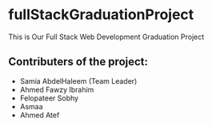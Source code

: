 # fullStackGraduationProject
This is Our Full Stack Web Development Graduation Project 

## Contributers of the project:
* Samia AbdelHaleem (Team Leader)
* Ahmed Fawzy Ibrahim
* Felopateer Sobhy
* Asmaa 
* Ahmed Atef
